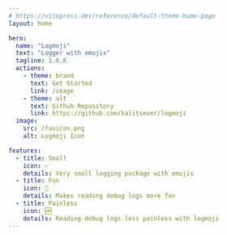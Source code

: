 ```yaml
---
# https://vitepress.dev/reference/default-theme-home-page
layout: home

hero:
  name: "Logmoji"
  text: "Logger with emojis"
  tagline: 1.0.6
  actions:
    - theme: brand
      text: Get Started
      link: /usage
    - theme: alt
      text: Github Repository
      link: https://github.com/halitsever/logmoji
  image:
    src: /favicon.png
    alt: Logmoji Icon

features:
  - title: Small
    icon: ✅
    details: Very small logging package with emojis
  - title: Fun
    icon: 💨
    details: Makes reading debug logs more fun
  - title: Painless
    icon: 🆙
    details: Reading debug logs less painless with logmoji
---
```

